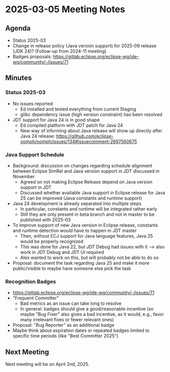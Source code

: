 # 2025-03-05 Meeting Notes

## Agenda

- Status 2025-03
- Change in release policy (Java version support) for 2025-09 release (JDK 24)? (Follow-up from 2024-11 meeting)
- Badges proposals: https://gitlab.eclipse.org/eclipse-wg/ide-wg/community/-/issues/71


## Minutes

### Status 2025-03
- No issues reported
  - Ed installed and tested everything from current Staging
  - glibc dependency issue (high version constraint) has been resolved
- JDT support for Java 24 is in good shape
  - Ed compiled platform with JDT patch for Java 24
  - New way of informing about Java release will show up directly after Java 24 release: https://github.com/eclipse-oomph/oomph/issues/134#issuecomment-2697560675

### Java Support Schedule
- Background: discussion on changes regarding schedule alignment between Eclipse SimRel and Java version support in JDT discussed in November
  - Agreed on not making Eclipse Release depend on Java version support in JDT
  - Discussed whether available Java support in Eclipse release for Java 25 can be improved (Java constants and runtime support)
- Java 24 development is already separated into multiple steps
  - In particular, constants and runtime will be integrated rather early
  - Still they are only present in beta branch and not in master to be published with 2025-03
- To improve support of new Java version in Eclipse release, constants and runtime detection would have to happen in JDT master
  - Then, without ECJ support for Java language features, Java 25 would be properly recognized
  - This was done for Java 22, but JDT Debug had issues with it --> also work in JDT Debug and JDT UI required
  - Alex wanted to work on this, but will probably not be able to do so
- Proposal: document the task regarding Java 25 and make it more public/visible to maybe have someone else pick the task

### Recognition Badges
- https://gitlab.eclipse.org/eclipse-wg/ide-wg/community/-/issues/71
- "Frequent Committer"
  - Bad metrics as an issue can take long to resolve
  - In general: badges should give a good/reasonable incentive (so maybe "Bug Fixer" also gives a bad incentive, as it would, e.g., favor many irrelevant fixes or fewer relevant ones)
- Proposal: "Bug Reporter" as an additional badge
- Maybe think about expiration dates or repeated badges limited to specific time periods (like "Best Committer 2025")


## Next Meeting

Next meeting will be on April 2nd, 2025.

